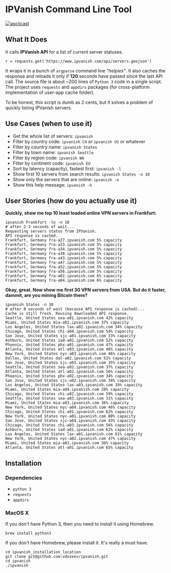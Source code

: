 # IPVanish Command Line Tool

[![asciicast](https://asciinema.org/a/152203.png)](https://asciinema.org/a/152203)

## What It Does
It calls **IPVanish API** for a list of current server statuses.
```
r = requests.get('https://www.ipvanish.com/api/servers.geojson')
```
It wraps it in a bunch of `argparse` command line *"helpies"*.
It also caches the response and reloads it only if **120** seconds have passed since the last API call.
The source file is about ~200 lines of `Python 3` code in a single script.
The project uses `requests` and `appdirs` packages
(for cross-platform implementation of user-app cache folder).

To be honest, this script is dumb as 2 cents,
but it solves a problem of quickly listing IPVanish servers.

## Use Cases (when to use it)
* Get the whole list of servers: `ipvanish`
* Filter by country code: `ipvanish CH` or `ipvanish US` or whatever
* Filter by country name: `ipvanish States`
* Filter by town name: `ipvanish Seattle`
* Filter by region code: `ipvanish WA`
* Filter by continent code: `ipvanish EU`
* Sort by latency (capacity), fastest first: `ipvanish -l`
* Show first 10 servers from search results: `ipvanish States -n 10`
* Show only the servers that are online: `ipvanish -o`
* Show this help message: `ipvanish -h`

## User Stories (how do you actually use it)
__Quickly, show me top 10 least loaded online VPN servers in Frankfurt:__
```
ipvanish Frankfurt -lo -n 10
# after 2-3 seconds of wait...
Requesting servers status from IPVanish.
API response is cached.
Frankfurt, Germany fra-a27.ipvanish.com 5% capacity
Frankfurt, Germany fra-a33.ipvanish.com 5% capacity
Frankfurt, Germany fra-a34.ipvanish.com 5% capacity
Frankfurt, Germany fra-a38.ipvanish.com 5% capacity
Frankfurt, Germany fra-a43.ipvanish.com 5% capacity
Frankfurt, Germany fra-a47.ipvanish.com 5% capacity
Frankfurt, Germany fra-a52.ipvanish.com 5% capacity
Frankfurt, Germany fra-a56.ipvanish.com 5% capacity
Frankfurt, Germany fra-a02.ipvanish.com 6% capacity
Frankfurt, Germany fra-a04.ipvanish.com 6% capacity
```

__Okay, great. Now show me first 30 VPN servers from USA. But do it faster,
dammit, are you mining Bitcoin there?__
```
ipvanish States -n 30
# after 0 seconds of wait (because API response is cached)...
Cache is still fresh. Reusing downloaded API response.
Seattle, United States sea-a01.ipvanish.com 42% capacity
Miami, United States mia-a02.ipvanish.com 37% capacity
Los Angeles, United States lax-a02.ipvanish.com 34% capacity
Chicago, United States chi-a04.ipvanish.com 54% capacity
San Jose, United States sjc-a01.ipvanish.com 33% capacity
Ashburn, United States iad-a02.ipvanish.com 52% capacity
Phoenix, United States phx-a01.ipvanish.com 47% capacity
Atlanta, United States atl-a03.ipvanish.com 48% capacity
New York, United States nyc-a03.ipvanish.com 46% capacity
Dallas, United States dal-a02.ipvanish.com 51% capacity
San Jose, United States sjc-a03.ipvanish.com 35% capacity
Seattle, United States sea-a02.ipvanish.com 37% capacity
Atlanta, United States atl-a02.ipvanish.com 56% capacity
Phoenix, United States phx-a02.ipvanish.com 34% capacity
San Jose, United States sjc-a02.ipvanish.com 34% capacity
Los Angeles, United States lax-a03.ipvanish.com 39% capacity
Miami, United States mia-a04.ipvanish.com 28% capacity
Chicago, United States chi-a02.ipvanish.com 59% capacity
Seattle, United States sea-a03.ipvanish.com 31% capacity
Miami, United States mia-a03.ipvanish.com 36% capacity
New York, United States nyc-a04.ipvanish.com 46% capacity
Chicago, United States chi-a01.ipvanish.com 62% capacity
New York, United States nyc-a01.ipvanish.com 80% capacity
San Jose, United States sjc-a04.ipvanish.com 43% capacity
Chicago, United States chi-a03.ipvanish.com 56% capacity
Ashburn, United States iad-a01.ipvanish.com 62% capacity
Los Angeles, United States lax-a01.ipvanish.com 61% capacity
New York, United States nyc-a02.ipvanish.com 47% capacity
Miami, United States mia-a01.ipvanish.com 36% capacity
Atlanta, United States atl-a01.ipvanish.com 65% capacity
```

## Installation

### Dependencies
* `python 3`
* `requests`
* `appdirs`

### MacOS X
If you don't have Python 3, then you need to install it using Homebrew.
```
brew install python3
```
If you don't have Homebrew, please install it. It's really a must have.
```
cd ipvanish_installation_location
git clone git@github.com:vduseev/ipvanish.git
cd ipvanish
./ipvanish
```
